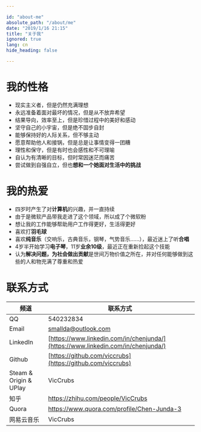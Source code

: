```yaml
---

id: "about-me"
absolute_path: "/about/me"
date: "2019/1/16 21:15"
title: "关于我"
ignored: true
lang: cn
hide_heading: false

---
```


# 我的性格

- 现实主义者，但是仍然充满理想
- 永远准备着面对最坏的情况，但是从不放弃希望
- 结果导向，效率至上，但是珍惜过程中的美好和感动
- 坚守自己的小宇宙，但是绝不固步自封
- 能够保持好的人际关系，但不够主动
- 愿意帮助他人和接锅，但是总是让事情变得一团糟
- 理性和保守，但是有时也会感性和不可理喻
- 自认为有清晰的目标，但时常因迷茫而痛苦
- 尝试做到自强自立，但也**想和一个她面对生活中的挑战**


# 我的热爱

- 四岁时产生了对**计算机**的兴趣，并一直持续
- 由于是微软产品带我走进了这个领域，所以成了个微软粉
- 想让我的工作能够帮助用户工作得更好，生活得更好
- 喜欢打**羽毛球**
- 喜欢**纯音乐**（交响乐，古典音乐，钢琴，气势音乐……），最近迷上了听**合唱**
- 4岁半开始学习**电子琴**，11岁**业余10级**，最近正在重新捡起这个技能
- 认为**解决问题，为社会做出贡献**是世间万物价值之所在，并对任何能够做到这些的人和物充满了尊重和热爱

# 联系方式

| 频道 | 联系方式 |
| --- | -- |
| QQ | 540232834 |
| Email | [smallda@outlook.com](mailto:smallda@outlook.com) |
| LinkedIn | [https://www.linkedin.com/in/chenjunda/](https://www.linkedin.com/in/chenjunda/) |
| Github| [https://github.com/viccrubs](https://github.com/viccrubs) |
| Steam & Origin & UPlay | VicCrubs |
| 知乎 |  https://zhihu.com/people/VicCrubs |
| Quora | https://www.quora.com/profile/Chen-Junda-3 |
| 网易云音乐 | VicCrubs |
